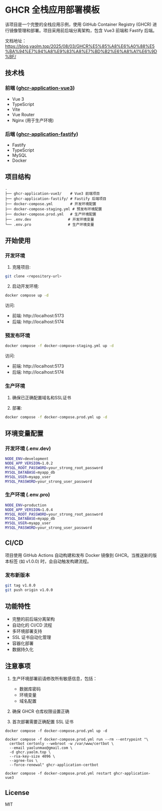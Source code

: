 # GHCR 全栈应用部署模板

该项目是一个完整的全栈应用示例，使用 GitHub Container Registry (GHCR) 进行镜像管理和部署。项目采用前后端分离架构，包含 Vue3 前端和 Fastify 后端。

文档地址：https://blog.yaolm.top/2025/08/03/GHCR%E5%85%A8%E6%A0%88%E5%BA%94%E7%94%A8%E9%83%A8%E7%BD%B2%E6%A8%A1%E6%9D%BF/

## 技术栈

### 前端 ([ghcr-application-vue3](ghcr-application-vue3))
- Vue 3
- TypeScript
- Vite
- Vue Router
- Nginx (用于生产环境)

### 后端 ([ghcr-application-fastify](ghcr-application-fastify))
- Fastify
- TypeScript
- MySQL
- Docker

## 项目结构

```
.
├── ghcr-application-vue3/    # Vue3 前端项目
├── ghcr-application-fastify/ # Fastify 后端项目
├── docker-compose.yml        # 开发环境配置
├── docker-compose-staging.yml # 预发布环境配置
├── docker-compose.prod.yml   # 生产环境配置
├── .env.dev                 # 开发环境变量
└── .env.pro                 # 生产环境变量
```

## 开始使用

### 开发环境

1. 克隆项目:
```sh
git clone <repository-url>
```

2. 启动开发环境:
```sh
docker compose up -d
```

访问:
- 前端: http://localhost:5173
- 后端: http://localhost:5174

### 预发布环境

```sh
docker compose -f docker-compose-staging.yml up -d
```

访问:
- 前端: http://localhost:5173
- 后端: http://localhost:5174

### 生产环境

1. 确保已正确配置域名和SSL证书

2. 部署:
```sh
docker compose -f docker-compose.prod.yml up -d
```

## 环境变量配置

### 开发环境 (.env.dev)
```sh
NODE_ENV=development
NODE_APP_VERSION=1.0.2
MYSQL_ROOT_PASSWORD=your_strong_root_password
MYSQL_DATABASE=myapp_db
MYSQL_USER=myapp_user
MYSQL_PASSWORD=your_strong_user_password
```

### 生产环境 (.env.pro)
```sh
NODE_ENV=production
NODE_APP_VERSION=1.0.4
MYSQL_ROOT_PASSWORD=your_strong_root_password
MYSQL_DATABASE=myapp_db
MYSQL_USER=myapp_user
MYSQL_PASSWORD=your_strong_user_password
```

## CI/CD

项目使用 GitHub Actions 自动构建和发布 Docker 镜像到 GHCR。当推送新的版本标签 (如 v1.0.0) 时，会自动触发构建流程。

### 发布新版本

```sh
git tag v1.0.0
git push origin v1.0.0
```

## 功能特性

- 完整的前后端分离架构
- 自动化的 CI/CD 流程
- 多环境部署支持
- SSL 证书自动化管理
- 容器化部署
- 数据持久化

## 注意事项

1. 生产环境部署前请修改所有敏感信息，包括：
   - 数据库密码
   - 环境变量
   - 域名配置

2. 确保 GHCR 仓库权限设置正确

3. 首次部署需要正确配置 SSL 证书

```
docker compose -f docker-compose.prod.yml up -d

docker compose -f docker-compose.prod.yml run --rm --entrypoint "\
  certbot certonly --webroot -w /var/www/certbot \
  --email yaolunmao@gmail.com \
  -d ghcr.yaolm.top \
  --rsa-key-size 4096 \
  --agree-tos \
  --force-renewal" ghcr-application-certbot
```

```
docker compose -f docker-compose.prod.yml restart ghcr-application-vue3

```
## License

MIT
